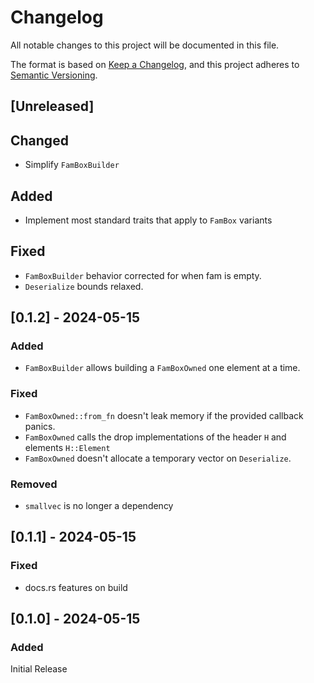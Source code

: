 # Changelog

All notable changes to this project will be documented in this file.

The format is based on [Keep a Changelog](https://keepachangelog.com/en/1.1.0/),
and this project adheres to [Semantic Versioning](https://semver.org/spec/v2.0.0.html).

## [Unreleased]

## Changed
- Simplify `FamBoxBuilder`

## Added
- Implement most standard traits that apply to `FamBox` variants

## Fixed
- `FamBoxBuilder` behavior corrected for when fam is empty.
- `Deserialize` bounds relaxed.

## [0.1.2] - 2024-05-15

### Added
- `FamBoxBuilder` allows building a `FamBoxOwned` one element at a time.

### Fixed
- `FamBoxOwned::from_fn` doesn't leak memory if the provided callback panics.
- `FamBoxOwned` calls the drop implementations of the header `H` and elements `H::Element`
- `FamBoxOwned` doesn't allocate a temporary vector on `Deserialize`.

### Removed
- `smallvec` is no longer a dependency

## [0.1.1] - 2024-05-15

### Fixed
- docs.rs features on build

## [0.1.0] - 2024-05-15

### Added
Initial Release